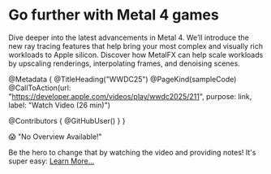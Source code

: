 # Go further with Metal 4 games

Dive deeper into the latest advancements in Metal 4. We’ll introduce the new ray tracing features that help bring your most complex and visually rich workloads to Apple silicon. Discover how MetalFX can help scale workloads by upscaling renderings, interpolating frames, and denoising scenes.

@Metadata {
   @TitleHeading("WWDC25")
   @PageKind(sampleCode)
   @CallToAction(url: "https://developer.apple.com/videos/play/wwdc2025/211", purpose: link, label: "Watch Video (26 min)")

   @Contributors {
      @GitHubUser(<replace this with your GitHub handle>)
   }
}

😱 "No Overview Available!"

Be the hero to change that by watching the video and providing notes! It's super easy:
 [Learn More…](https://wwdcnotes.com/documentation/wwdcnotes/contributing)
